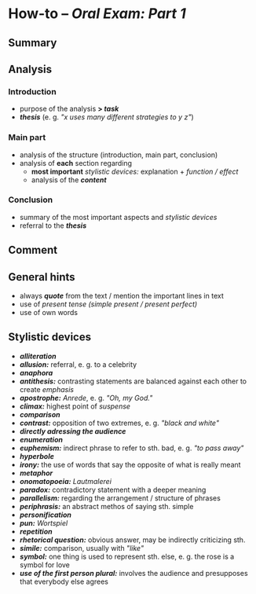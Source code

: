 # How-to – *Oral Exam: Part 1*

## Summary

## Analysis

### Introduction
- purpose of the analysis **> *task***
- ***thesis*** (e. g. *"x uses many different strategies to y z"*)

### Main part
- analysis of the structure (introduction, main part, conclusion)
- analysis of **each** section regarding
	- **most important** *stylistic devices:* explanation + *function / effect*
	- analysis of the ***content***

### Conclusion
- summary of the most important aspects and *stylistic devices*
- referral to the ***thesis***

## Comment

## General hints

- always ***quote*** from the text / mention the important lines in text
- use of *present tense* *(simple present / present perfect)*
- use of own words

## Stylistic devices

- ***alliteration***
- ***allusion:*** referral, e. g. to a celebrity
- ***anaphora***
- ***antithesis:*** contrasting statements are balanced against each other to create *emphasis*
- ***apostrophe:*** *Anrede*, e. g. *"Oh, my God."*
- ***climax:*** highest point of *suspense*
- ***comparison***
- ***contrast:*** opposition of two extremes, e. g. *"black and white"*
- ***directly adressing the audience***
- ***enumeration***
- ***euphemism:*** indirect phrase to refer to sth. bad, e. g. *"to pass away"*
- ***hyperbole***
- ***irony:*** the use of words that say the opposite of what is really meant
- ***metaphor***
- ***onomatopoeia:*** *Lautmalerei*
- ***paradox:*** contradictory statement with a deeper meaning
- ***parallelism:*** regarding the arrangement / structure of phrases
- ***periphrasis:*** an abstract methos of saying sth. simple
- ***personification***
- ***pun:*** *Wortspiel*
- ***repetition***
- ***rhetorical question:*** obvious answer, may be indirectly criticizing sth.
- ***simile:*** comparison, usually with *"like"*
- ***symbol:*** one thing is used to represent sth. else, e. g. the rose is a symbol for love
- ***use of the first person plural:*** involves the audience and presupposes that everybody else agrees

<!--stackedit_data:
eyJoaXN0b3J5IjpbMTY1NjgxMTUxNCwtMjExNTExOTg1MSwtMT
MwMzc2NDY5OSwtODYzMDMxNjEzXX0=
-->